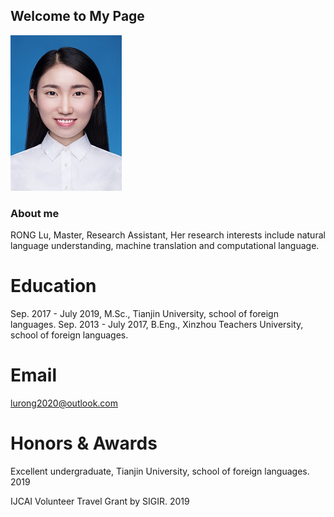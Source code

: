 ## Welcome to My Page

![LuRong](/lurong.jpg)
### About me

RONG Lu, Master, Research Assistant, Her research interests include natural language understanding, machine translation and computational language.

# Education
Sep. 2017 - July 2019, M.Sc., Tianjin University, school of foreign languages.
Sep. 2013 - July 2017, B.Eng., Xinzhou Teachers University, school of foreign languages.

# Email
lurong2020@outlook.com

# Honors & Awards
Excellent undergraduate, Tianjin University, school of foreign languages. 2019

IJCAI Volunteer Travel Grant by SIGIR. 2019

